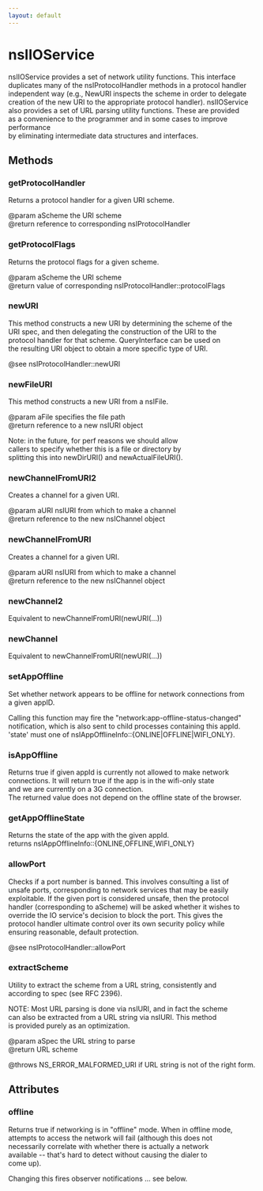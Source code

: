 ```yaml
---
layout: default
---
```


# nsIIOService #
  
nsIIOService provides a set of network utility functions.  This interface  
duplicates many of the nsIProtocolHandler methods in a protocol handler  
independent way (e.g., NewURI inspects the scheme in order to delegate  
creation of the new URI to the appropriate protocol handler).  nsIIOService  
also provides a set of URL parsing utility functions.  These are provided  
as a convenience to the programmer and in some cases to improve performance  
by eliminating intermediate data structures and interfaces.  
  

## Methods ##

### getProtocolHandler ###
  
Returns a protocol handler for a given URI scheme.  
  
@param aScheme the URI scheme  
@return reference to corresponding nsIProtocolHandler  
  

### getProtocolFlags ###
  
Returns the protocol flags for a given scheme.  
  
@param aScheme the URI scheme  
@return value of corresponding nsIProtocolHandler::protocolFlags  
  

### newURI ###
  
This method constructs a new URI by determining the scheme of the  
URI spec, and then delegating the construction of the URI to the  
protocol handler for that scheme. QueryInterface can be used on  
the resulting URI object to obtain a more specific type of URI.  
  
@see nsIProtocolHandler::newURI  
  

### newFileURI ###
  
This method constructs a new URI from a nsIFile.  
  
@param aFile specifies the file path  
@return reference to a new nsIURI object  
  
Note: in the future, for perf reasons we should allow   
callers to specify whether this is a file or directory by  
splitting this  into newDirURI() and newActualFileURI().  
  

### newChannelFromURI2 ###
  
Creates a channel for a given URI.  
  
@param aURI nsIURI from which to make a channel  
@return reference to the new nsIChannel object  
  

### newChannelFromURI ###
  
Creates a channel for a given URI.  
  
@param aURI nsIURI from which to make a channel  
@return reference to the new nsIChannel object  
  

### newChannel2 ###
  
Equivalent to newChannelFromURI(newURI(...))  
  

### newChannel ###
  
Equivalent to newChannelFromURI(newURI(...))  
  

### setAppOffline ###
  
Set whether network appears to be offline for network connections from  
a given appID.  
  
Calling this function may fire the "network:app-offline-status-changed"  
notification, which is also sent to child processes containing this appId.  
'state' must one of nsIAppOfflineInfo::{ONLINE|OFFLINE|WIFI_ONLY}.  
  

### isAppOffline ###
  
Returns true if given appId is currently not allowed to make network  
connections. It will return true if the app is in the wifi-only state  
and we are currently on a 3G connection.  
The returned value does not depend on the offline state of the browser.  
  

### getAppOfflineState ###
  
Returns the state of the app with the given appId.  
returns nsIAppOfflineInfo::{ONLINE,OFFLINE,WIFI_ONLY}  
  

### allowPort ###
  
Checks if a port number is banned. This involves consulting a list of  
unsafe ports, corresponding to network services that may be easily  
exploitable. If the given port is considered unsafe, then the protocol  
handler (corresponding to aScheme) will be asked whether it wishes to  
override the IO service's decision to block the port. This gives the  
protocol handler ultimate control over its own security policy while  
ensuring reasonable, default protection.  
  
@see nsIProtocolHandler::allowPort  
  

### extractScheme ###
  
Utility to extract the scheme from a URL string, consistently and  
according to spec (see RFC 2396).  
  
NOTE: Most URL parsing is done via nsIURI, and in fact the scheme  
can also be extracted from a URL string via nsIURI.  This method  
is provided purely as an optimization.  
  
@param aSpec the URL string to parse  
@return URL scheme  
  
@throws NS_ERROR_MALFORMED_URI if URL string is not of the right form.  
  

## Attributes ##

### offline ###
  
Returns true if networking is in "offline" mode. When in offline mode,   
attempts to access the network will fail (although this does not   
necessarily correlate with whether there is actually a network   
available -- that's hard to detect without causing the dialer to   
come up).  
  
Changing this fires observer notifications ... see below.  
  
